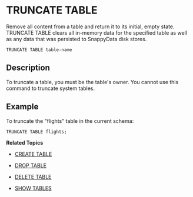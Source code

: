 # TRUNCATE TABLE

Remove all content from a table and return it to its initial, empty state. TRUNCATE TABLE clears all in-memory data for the specified table as well as any data that was persisted to SnappyData disk stores. 

```pre
TRUNCATE TABLE table-name
```

## Description

To truncate a table, you must be the table's owner. You cannot use this command to truncate system tables.

## Example

To truncate the "flights" table in the current schema:

```pre
TRUNCATE TABLE flights;
```

**Related Topics**</br>

* [CREATE TABLE](create-table.md)

* [DROP TABLE](drop-table.md)

* [DELETE TABLE](delete.md)

* [SHOW TABLES](../interactive_commands/show.md#tables)
